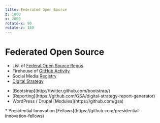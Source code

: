 ```yaml
---
title: Federated Open Source
z: 1000
x: 2000
rotate-x: 90
rotate-z: 180
---
```


# Federated Open Source

* List of [Federal Open Source Repos](http://gsa.github.com/federal-open-source-repos/)
* Firehouse of [GitHub Activity](http://ada.mbecker.cc/USAxGITHUB/)
* Social Media [Registry](http://www.usa.gov/About/developer-resources/social-media-registry.shtml)
* [Digital Strategy](http://www.whitehouse.gov/sites/default/files/omb/egov/digital-government/digital-government.html)
<ul class="small" markdown="1">
<li>[Bootstrap](http://twitter.github.com/bootstrap/)</li>
<li>[Reporting](https://github.com/GSA/digital-strategy-report-generator)</li>
<li>WordPress / Drupal [Modules](https://github.com/gsa)</li>
</ul>
* Presidential Innovation [Fellows](https://github.com/presidential-innovation-fellows)